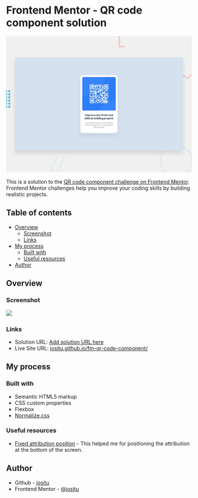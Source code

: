 # Frontend Mentor - QR code component solution

![Design preview for the QR code component coding challenge](./design/desktop-preview.jpg)

This is a solution to the [QR code component challenge on Frontend Mentor](https://www.frontendmentor.io/challenges/qr-code-component-iux_sIO_H). Frontend Mentor challenges help you improve your coding skills by building realistic projects.

## Table of contents

- [Overview](#overview)
  - [Screenshot](#screenshot)
  - [Links](#links)
- [My process](#my-process)
  - [Built with](#built-with)
  - [Useful resources](#useful-resources)
- [Author](#author)

## Overview

### Screenshot

![](./screenshot.jpg)

### Links

- Solution URL: [Add solution URL here](https://your-solution-url.com)
- Live Site URL: [jositu.github.io/fm-qr-code-component/](jositu.github.io/fm-qr-code-component/)

## My process

### Built with

- Semantic HTML5 markup
- CSS custom properties
- Flexbox
- [Normalize.css](https://necolas.github.io/normalize.css/)

### Useful resources

- [Fixed attribution position](https://stackoverflow.com/questions/2005954/center-a-positionfixed-element) - This helped me for positioning the attribution at the bottom of the screen.

## Author

- Github - [jositu](https://github.com/jositu/)
- Frontend Mentor - [@jositu](https://www.frontendmentor.io/profile/jositu)
